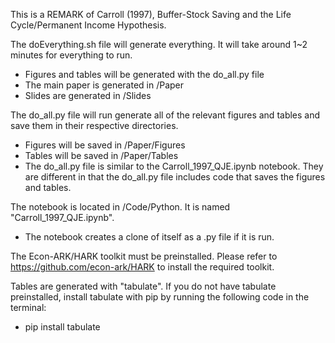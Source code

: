 This is a REMARK of Carroll (1997), Buffer-Stock Saving and the Life Cycle/Permanent Income Hypothesis.

The doEverything.sh file will generate everything. It will take around 1~2 minutes for everything to run.
* Figures and tables will be generated with the do_all.py file
* The main paper is generated in /Paper
* Slides are generated in /Slides

The do_all.py file will run generate all of the relevant figures and tables and save them in their respective directories.
* Figures will be saved in /Paper/Figures
* Tables will be saved in /Paper/Tables
* The do_all.py file is similar to the Carroll_1997_QJE.ipynb notebook. They are different in that the do_all.py file includes code that saves the figures and tables.

The notebook is located in /Code/Python. It is named "Carroll_1997_QJE.ipynb".
* The notebook creates a clone of itself as a .py file if it is run.

The Econ-ARK/HARK toolkit must be preinstalled. Please refer to https://github.com/econ-ark/HARK to install the required toolkit.

Tables are generated with "tabulate". If you do not have tabulate preinstalled, install tabulate with pip by running the following code in the terminal:
* pip install tabulate